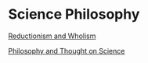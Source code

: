 # Science Philosophy

[Reductionism and Wholism](Science%20Philosophy%206abb25c38abd4a6498af75c0b5620a55/Reductionism%20and%20Wholism%207fecd50efcdc4faf8f38659d333e5cb4.md)

[Philosophy and Thought on Science](Science%20Philosophy%206abb25c38abd4a6498af75c0b5620a55/Philosophy%20and%20Thought%20on%20Science%20de0014905b544e8995de869e6a18d94a.md)